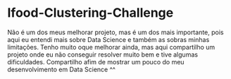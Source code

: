 # Ifood-Clustering-Challenge

Não é um dos meus melhorar projeto, mas é um dos mais importante, pois aqui eu entendi mais sobre Data Science e também as sobras minhas limitações.
Tenho muito oque melhorar ainda, mas aqui compartilho um projeto onde eu não conseguir resolver muito bem e tive algumas dificuldades. Compartilho afim de mostrar um pouco do meu desenvolvimento em Data Science ^^
